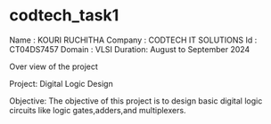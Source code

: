 # codtech_task1
Name    : KOURI RUCHITHA 
Company : CODTECH IT SOLUTIONS
Id      : CT04DS7457
Domain  : VLSI
Duration: August to September 2024

Over view of the project

Project: Digital Logic Design

Objective:
The objective of this project is to design basic digital logic circuits like logic gates,adders,and multiplexers.


